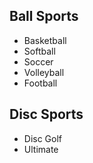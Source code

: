 ## Ball Sports
- Basketball
- Softball
- Soccer
- Volleyball
- Football

## Disc Sports
- Disc Golf
- Ultimate